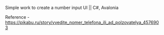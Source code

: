 Simple work to create a number input UI || C#, Avalonia

Reference - https://pikabu.ru/story/vvedite_nomer_telefona_ili_ad_polzovatelya_4576903
 
